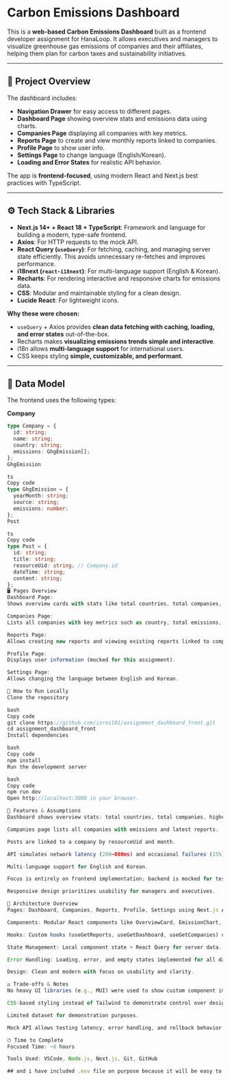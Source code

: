 # Carbon Emissions Dashboard

This is a **web-based Carbon Emissions Dashboard** built as a frontend developer assignment for HanaLoop. It allows executives and managers to visualize greenhouse gas emissions of companies and their affiliates, helping them plan for carbon taxes and sustainability initiatives.

---

## 📝 Project Overview

The dashboard includes:

- **Navigation Drawer** for easy access to different pages.
- **Dashboard Page** showing overview stats and emissions data using charts.
- **Companies Page** displaying all companies with key metrics.
- **Reports Page** to create and view monthly reports linked to companies.
- **Profile Page** to show user info.
- **Settings Page** to change language (English/Korean).
- **Loading and Error States** for realistic API behavior.

The app is **frontend-focused**, using modern React and Next.js best practices with TypeScript.

---

## ⚙️ Tech Stack & Libraries

- **Next.js 14+ + React 18 + TypeScript**: Framework and language for building a modern, type-safe frontend.
- **Axios**: For HTTP requests to the mock API.
- **React Query (`useQuery`)**: For fetching, caching, and managing server state efficiently. This avoids unnecessary re-fetches and improves performance.
- **i18next (`react-i18next`)**: For multi-language support (English & Korean).
- **Recharts**: For rendering interactive and responsive charts for emissions data.
- **CSS**: Modular and maintainable styling for a clean design.
- **Lucide React**: For lightweight icons.

**Why these were chosen:**

- `useQuery` + Axios provides **clean data fetching with caching, loading, and error states** out-of-the-box.
- Recharts makes **visualizing emissions trends simple and interactive**.
- i18n allows **multi-language support** for international users.
- CSS keeps styling **simple, customizable, and performant**.

---

## 💾 Data Model

The frontend uses the following types:

**Company**
```ts
type Company = {
  id: string;
  name: string;
  country: string;
  emissions: GhgEmission[];
};
GhgEmission

ts
Copy code
type GhgEmission = {
  yearMonth: string;
  source: string;
  emissions: number;
};
Post

ts
Copy code
type Post = {
  id: string;
  title: string;
  resourceUid: string; // Company.id
  dateTime: string;
  content: string;
};
🖥 Pages Overview
Dashboard Page:
Shows overview cards with stats like total countries, total companies, highest emitter, and top emitting industry. Includes charts showing emissions trends.

Companies Page:
Lists all companies with key metrics such as country, total emissions, average monthly emissions, and latest report. Easy navigation to reports per company.

Reports Page:
Allows creating new reports and viewing existing reports linked to companies and months. Includes loading, error, and empty states.

Profile Page:
Displays user information (mocked for this assignment).

Settings Page:
Allows changing the language between English and Korean.

🚀 How to Run Locally
Clone the repository

bash
Copy code
git clone https://github.com/isroil01/assignment_dashboard_front.git
cd assignment_dashboard_front
Install dependencies

bash
Copy code
npm install
Run the development server

bash
Copy code
npm run dev
Open http://localhost:3000 in your browser.

🧩 Features & Assumptions
Dashboard shows overview stats: total countries, total companies, highest emitter, top industry emitter.

Companies page lists all companies with emissions and latest reports.

Posts are linked to a company by resourceUid and month.

API simulates network latency (200–800ms) and occasional failures (15%) for realistic testing.

Multi-language support for English and Korean.

Focus is entirely on frontend implementation; backend is mocked for testing purposes.

Responsive design prioritizes usability for managers and executives.

📐 Architecture Overview
Pages: Dashboard, Companies, Reports, Profile, Settings using Next.js App Router.

Components: Modular React components like OverviewCard, EmissionChart, CreatePost, CompanyCard.

Hooks: Custom hooks (useGetReports, useGetDashboard, useGetCompanies) using useQuery for fetching data.

State Management: Local component state + React Query for server data.

Error Handling: Loading, error, and empty states implemented for all data fetching.

Design: Clean and modern with focus on usability and clarity.

⚖️ Trade-offs & Notes
No heavy UI libraries (e.g., MUI) were used to show custom component implementation skills.

CSS-based styling instead of Tailwind to demonstrate control over design.

Limited dataset for demonstration purposes.

Mock API allows testing latency, error handling, and rollback behavior.

⏱ Time to Complete
Focused Time: ~8 hours

Tools Used: VSCode, Node.js, Next.js, Git, GitHub

## and i have included .env file on purpose because it will be easy to test and there is nothing importnat inside .env 
